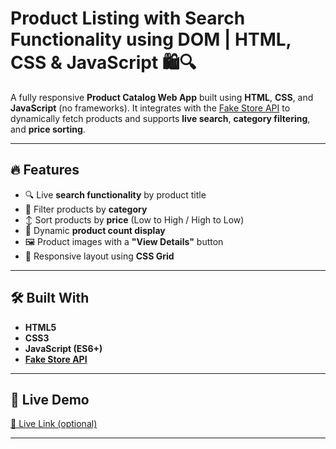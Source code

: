 # Product Listing with Search Functionality using DOM | HTML, CSS & JavaScript 🛍️🔍

A fully responsive **Product Catalog Web App** built using **HTML**, **CSS**, and **JavaScript** (no frameworks). It integrates with the [Fake Store API](https://fakestoreapi.com/) to dynamically fetch products and supports **live search**, **category filtering**, and **price sorting**.

---

## 🔥 Features

- 🔍 Live **search functionality** by product title
- 📂 Filter products by **category**
- ↕️ Sort products by **price** (Low to High / High to Low)
- 🧮 Dynamic **product count display**
- 🖼️ Product images with a **"View Details"** button
- 📱 Responsive layout using **CSS Grid**

---

## 🛠️ Built With

- **HTML5**
- **CSS3**
- **JavaScript (ES6+)**
- **[Fake Store API](https://fakestoreapi.com/)**

---

## 🚀 Live Demo

[🔗 Live Link (optional)](https://your-live-link.com)

---

